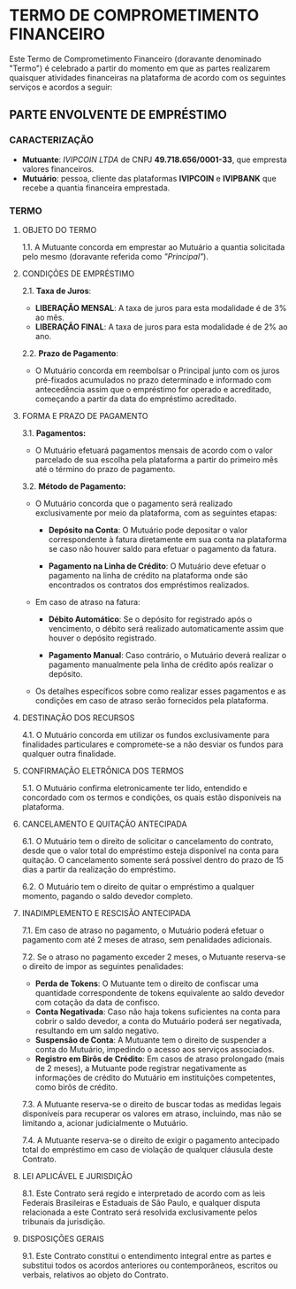 # TERMO DE COMPROMETIMENTO FINANCEIRO

Este Termo de Comprometimento Financeiro (doravante denominado "Termo") é celebrado a partir do momento em que as partes realizarem quaisquer atividades financeiras na plataforma de acordo com os seguintes serviços e acordos a seguir:

## PARTE ENVOLVENTE DE EMPRÉSTIMO

### CARACTERIZAÇÃO

* **Mutuante**: *IVIPCOIN LTDA* de CNPJ **49.718.656/0001-33**, que empresta valores financeiros.
* **Mutuário**: pessoa, cliente das plataformas **IVIPCOIN** e **IVIPBANK** que recebe a quantia financeira emprestada.

### TERMO

1. OBJETO DO TERMO
   
   1.1. A Mutuante concorda em emprestar ao Mutuário a quantia solicitada pelo mesmo (doravante referida como *"Principal"*).

2. CONDIÇÕES DE EMPRÉSTIMO
   
   2.1. **Taxa de Juros**:
      * **LIBERAÇÃO MENSAL**: A taxa de juros para esta modalidade é de 3% ao mês.
      * **LIBERAÇÃO FINAL**: A taxa de juros para esta modalidade é de 2% ao ano.
   
   2.2. **Prazo de Pagamento**:
      * O Mutuário concorda em reembolsar o Principal junto com os juros pré-fixados acumulados no prazo determinado e informado com antecedência assim que o empréstimo for operado e acreditado, começando a partir da data do empréstimo acreditado.

3. FORMA E PRAZO DE PAGAMENTO
   
   3.1. **Pagamentos:**
      * O Mutuário efetuará pagamentos mensais de acordo com o valor parcelado de sua escolha pela plataforma a partir do primeiro mês até o término do prazo de pagamento.

   3.2. **Método de Pagamento:**
   
      * O Mutuário concorda que o pagamento será realizado exclusivamente por meio da plataforma, com as seguintes etapas:
        
         - **Depósito na Conta**: O Mutuário pode depositar o valor correspondente à fatura diretamente em sua conta na plataforma se caso não houver saldo para efetuar o pagamento da fatura.
           
         - **Pagamento na Linha de Crédito**: O Mutuário deve efetuar o pagamento na linha de crédito na plataforma onde são encontrados os contratos dos empréstimos realizados.
              
      * Em caso de atraso na fatura:
        
         - **Débito Automático**: Se o depósito for registrado após o vencimento, o débito será realizado automaticamente assim que houver o depósito registrado.
           
         - **Pagamento Manual**: Caso contrário, o Mutuário deverá realizar o pagamento manualmente pela linha de crédito após realizar o depósito.
           
      * Os detalhes específicos sobre como realizar esses pagamentos e as condições em caso de atraso serão fornecidos pela plataforma.

4. DESTINAÇÃO DOS RECURSOS
   
   4.1. O Mutuário concorda em utilizar os fundos exclusivamente para finalidades particulares e compromete-se a não desviar os fundos para qualquer outra finalidade.

5. CONFIRMAÇÃO ELETRÔNICA DOS TERMOS
    
   5.1. O Mutuário confirma eletronicamente ter lido, entendido e concordado com os termos e condições, os quais estão disponíveis na plataforma.
   
6. CANCELAMENTO E QUITAÇÃO ANTECIPADA
    
   6.1. O Mutuário tem o direito de solicitar o cancelamento do contrato, desde que o valor total do empréstimo esteja disponível na conta para quitação. O cancelamento somente  será possível dentro do prazo de 15 dias a partir da realização do empréstimo.
   
   6.2. O Mutuário tem o direito de quitar o empréstimo a qualquer momento, pagando o saldo devedor completo.

7. INADIMPLEMENTO E RESCISÃO ANTECIPADA
    
   7.1. Em caso de atraso no pagamento, o Mutuário poderá efetuar o pagamento com até 2 meses de atraso, sem penalidades adicionais.

   7.2. Se o atraso no pagamento exceder 2 meses, o Mutuante reserva-se o direito de impor as seguintes penalidades:
      * **Perda de Tokens**: O Mutuante tem o direito de confiscar uma quantidade correspondente de tokens equivalente ao saldo devedor com cotação da data de confisco.
      * **Conta Negativada**: Caso não haja tokens suficientes na conta para cobrir o saldo devedor, a conta do Mutuário poderá ser negativada, resultando em um saldo negativo.
      * **Suspensão de Conta**: A Mutuante tem o direito de suspender a conta do Mutuário, impedindo o acesso aos serviços associados.
      * **Registro em Birôs de Crédito**: Em casos de atraso prolongado (mais de 2 meses), a Mutuante pode registrar negativamente as informações de crédito do Mutuário em instituições competentes, como birôs de crédito.

   7.3. A Mutuante reserva-se o direito de buscar todas as medidas legais disponíveis para recuperar os valores em atraso, incluindo, mas não se limitando a, acionar judicialmente o Mutuário.

   7.4. A Mutuante reserva-se o direito de exigir o pagamento antecipado total do empréstimo em caso de violação de qualquer cláusula deste Contrato.

8. LEI APLICÁVEL E JURISDIÇÃO
    
   8.1. Este Contrato será regido e interpretado de acordo com as leis Federais Brasileiras e Estaduais de São Paulo, e qualquer disputa relacionada a este Contrato será resolvida exclusivamente pelos tribunais da jurisdição.

9. DISPOSIÇÕES GERAIS
    
   9.1. Este Contrato constitui o entendimento integral entre as partes e substitui todos os acordos anteriores ou contemporâneos, escritos ou verbais, relativos ao objeto do Contrato.
